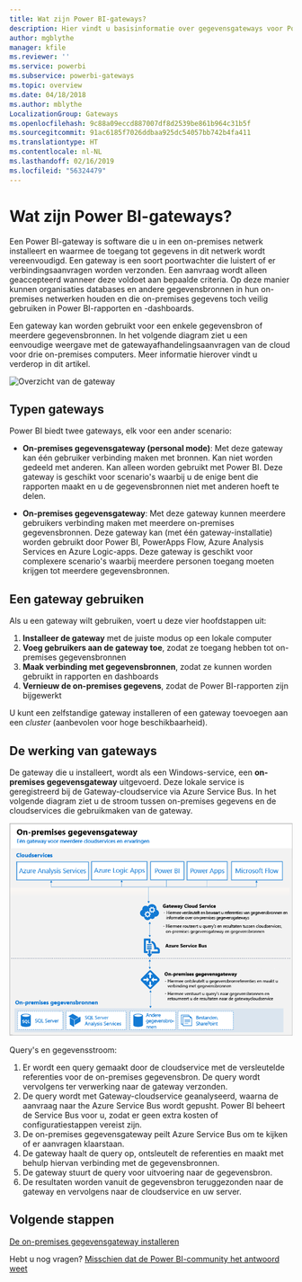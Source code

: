 ```yaml
---
title: Wat zijn Power BI-gateways?
description: Hier vindt u basisinformatie over gegevensgateways voor Power BI.
author: mgblythe
manager: kfile
ms.reviewer: ''
ms.service: powerbi
ms.subservice: powerbi-gateways
ms.topic: overview
ms.date: 04/18/2018
ms.author: mblythe
LocalizationGroup: Gateways
ms.openlocfilehash: 9c88a09eccd887007df8d2539be861b964c31b5f
ms.sourcegitcommit: 91ac6185f7026ddbaa925dc54057bb742b4fa411
ms.translationtype: HT
ms.contentlocale: nl-NL
ms.lasthandoff: 02/16/2019
ms.locfileid: "56324479"
---
```

# <a name="what-are-power-bi-gateways"></a>Wat zijn Power BI-gateways?

Een Power BI-gateway is software die u in een on-premises netwerk installeert en waarmee de toegang tot gegevens in dit netwerk wordt vereenvoudigd. Een gateway is een soort poortwachter die luistert of er verbindingsaanvragen worden verzonden. Een aanvraag wordt alleen geaccepteerd wanneer deze voldoet aan bepaalde criteria. Op deze manier kunnen organisaties databases en andere gegevensbronnen in hun on-premises netwerken houden en die on-premises gegevens toch veilig gebruiken in Power BI-rapporten en -dashboards.

Een gateway kan worden gebruikt voor een enkele gegevensbron of meerdere gegevensbronnen. In het volgende diagram ziet u een eenvoudige weergave met de gatewayafhandelingsaanvragen van de cloud voor drie on-premises computers. Meer informatie hierover vindt u verderop in dit artikel.

![Overzicht van de gateway](media/service-gateway-getting-started/gateway-overview.png)

## <a name="types-of-gateways"></a>Typen gateways

Power BI biedt twee gateways, elk voor een ander scenario:

* **On-premises gegevensgateway (personal mode)**: Met deze gateway kan één gebruiker verbinding maken met bronnen. Kan niet worden gedeeld met anderen. Kan alleen worden gebruikt met Power BI. Deze gateway is geschikt voor scenario's waarbij u de enige bent die rapporten maakt en u de gegevensbronnen niet met anderen hoeft te delen.

* **On-premises gegevensgateway**: Met deze gateway kunnen meerdere gebruikers verbinding maken met meerdere on-premises gegevensbronnen. Deze gateway kan (met één gateway-installatie) worden gebruikt door Power BI, PowerApps Flow, Azure Analysis Services en Azure Logic-apps. Deze gateway is geschikt voor complexere scenario's waarbij meerdere personen toegang moeten krijgen tot meerdere gegevensbronnen. 

## <a name="using-a-gateway"></a>Een gateway gebruiken

Als u een gateway wilt gebruiken, voert u deze vier hoofdstappen uit:

1. **Installeer de gateway** met de juiste modus op een lokale computer
2. **Voeg gebruikers aan de gateway toe**, zodat ze toegang hebben tot on-premises gegevensbronnen
3. **Maak verbinding met gegevensbronnen**, zodat ze kunnen worden gebruikt in rapporten en dashboards
4. **Vernieuw de on-premises gegevens**, zodat de Power BI-rapporten zijn bijgewerkt

U kunt een zelfstandige gateway installeren of een gateway toevoegen aan een *cluster* (aanbevolen voor hoge beschikbaarheid).

## <a name="how-gateways-work"></a>De werking van gateways

De gateway die u installeert, wordt als een Windows-service, een **on-premises gegevensgateway** uitgevoerd. Deze lokale service is geregistreerd bij de Gateway-cloudservice via Azure Service Bus. In het volgende diagram ziet u de stroom tussen on-premises gegevens en de cloudservices die gebruikmaken van de gateway.

![Diagram met de gatewaygegevensstroom](media/service-gateway-getting-started/gateway-how-it-works.png)

Query's en gegevensstroom:

1. Er wordt een query gemaakt door de cloudservice met de versleutelde referenties voor de on-premises gegevensbron. De query wordt vervolgens ter verwerking naar de gateway verzonden.
2. De query wordt met Gateway-cloudservice geanalyseerd, waarna de aanvraag naar the Azure Service Bus wordt gepusht. Power BI beheert de Service Bus voor u, zodat er geen extra kosten of configuratiestappen vereist zijn.
3. De on-premises gegevensgateway peilt Azure Service Bus om te kijken of er aanvragen klaarstaan.
4. De gateway haalt de query op, ontsleutelt de referenties en maakt met behulp hiervan verbinding met de gegevensbronnen.
5. De gateway stuurt de query voor uitvoering naar de gegevensbron.
6. De resultaten worden vanuit de gegevensbron teruggezonden naar de gateway en vervolgens naar de cloudservice en uw server.

## <a name="next-steps"></a>Volgende stappen
[De on-premises gegevensgateway installeren](service-gateway-install.md)

Hebt u nog vragen? [Misschien dat de Power BI-community het antwoord weet](http://community.powerbi.com/)

